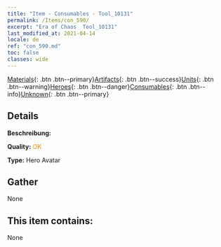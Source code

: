 ```yaml
---
title: "Item - Consumables - Tool_10131"
permalink: /Items/con_590/
excerpt: "Era of Chaos  Tool_10131"
last_modified_at: 2021-04-14
locale: de
ref: "con_590.md"
toc: false
classes: wide
---
```

 [Materials](/de/Items/){: .btn .btn--primary}[Artifacts](/de/Items/Artifacts/){: .btn .btn--success}[Units](/de/Items/Units/){: .btn .btn--warning}[Heroes](/de/Items/Heroes/){: .btn .btn--danger}[Consumables](/de/Items/Consumables/){: .btn .btn--info}[Unknown](/de/Items/Unknown/){: .btn .btn--primary}

## Details
 **Beschreibung:** 

 **Quality:** <span style="color: #FF8C00">OK</span>

 **Type:** Hero Avatar

## Gather

  None

## This item contains:

  None

